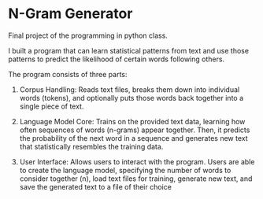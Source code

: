 # N-Gram Generator
Final project of the programming in python class.

I built a program that can learn statistical patterns from text and use those patterns to predict the likelihood of certain words following others. 

The program consists of three parts:
1. Corpus Handling: Reads text files, breaks them down into individual words (tokens), and optionally puts those words back together into a single piece of text.

2. Language Model Core: Trains on the provided text data, learning how often sequences of words (n-grams) appear together. Then, it predicts the probability of the next word in a sequence and generates new text that statistically resembles the training data.

3. User Interface: Allows users to interact with the program. Users are able to create the language model, specifying the number of words to consider together (n), load text files for training, generate new text, and save the generated text to a file of their choice

